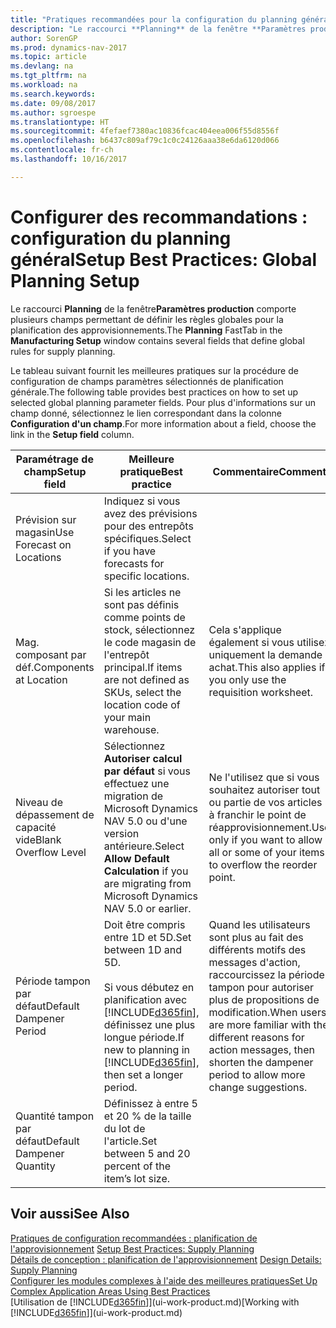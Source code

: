 ```yaml
---
title: "Pratiques recommandées pour la configuration du planning général"
description: "Le raccourci **Planning** de la fenêtre **Paramètres production** comporte plusieurs champs permettant de définir les règles globales pour la planification des approvisionnements."
author: SorenGP
ms.prod: dynamics-nav-2017
ms.topic: article
ms.devlang: na
ms.tgt_pltfrm: na
ms.workload: na
ms.search.keywords: 
ms.date: 09/08/2017
ms.author: sgroespe
ms.translationtype: HT
ms.sourcegitcommit: 4fefaef7380ac10836fcac404eea006f55d8556f
ms.openlocfilehash: b6437c809af79c1c0c24126aaa38e6da6120d066
ms.contentlocale: fr-ch
ms.lasthandoff: 10/16/2017

---
```

# <a name="setup-best-practices-global-planning-setup"></a><span data-ttu-id="f1a63-103">Configurer des recommandations : configuration du planning général</span><span class="sxs-lookup"><span data-stu-id="f1a63-103">Setup Best Practices: Global Planning Setup</span></span>
<span data-ttu-id="f1a63-104">Le raccourci **Planning** de la fenêtre**Paramètres production** comporte plusieurs champs permettant de définir les règles globales pour la planification des approvisionnements.</span><span class="sxs-lookup"><span data-stu-id="f1a63-104">The **Planning** FastTab in the **Manufacturing Setup** window contains several fields that define global rules for supply planning.</span></span>  

 <span data-ttu-id="f1a63-105">Le tableau suivant fournit les meilleures pratiques sur la procédure de configuration de champs paramètres sélectionnés de planification générale.</span><span class="sxs-lookup"><span data-stu-id="f1a63-105">The following table provides best practices on how to set up selected global planning parameter fields.</span></span> <span data-ttu-id="f1a63-106">Pour plus d'informations sur un champ donné, sélectionnez le lien correspondant dans la colonne **Configuration d'un champ**.</span><span class="sxs-lookup"><span data-stu-id="f1a63-106">For more information about a field, choose the link in the **Setup field** column.</span></span>  

|<span data-ttu-id="f1a63-107">Paramétrage de champ</span><span class="sxs-lookup"><span data-stu-id="f1a63-107">Setup field</span></span>|<span data-ttu-id="f1a63-108">Meilleure pratique</span><span class="sxs-lookup"><span data-stu-id="f1a63-108">Best practice</span></span>|<span data-ttu-id="f1a63-109">Commentaire</span><span class="sxs-lookup"><span data-stu-id="f1a63-109">Comment</span></span>|  
|-----------------|-------------------|-------------|  
|<span data-ttu-id="f1a63-110">Prévision sur magasin</span><span class="sxs-lookup"><span data-stu-id="f1a63-110">Use Forecast on Locations</span></span>|<span data-ttu-id="f1a63-111">Indiquez si vous avez des prévisions pour des entrepôts spécifiques.</span><span class="sxs-lookup"><span data-stu-id="f1a63-111">Select if you have forecasts for specific locations.</span></span>||  
|<span data-ttu-id="f1a63-112">Mag. composant par déf.</span><span class="sxs-lookup"><span data-stu-id="f1a63-112">Components at Location</span></span>|<span data-ttu-id="f1a63-113">Si les articles ne sont pas définis comme points de stock, sélectionnez le code magasin de l'entrepôt principal.</span><span class="sxs-lookup"><span data-stu-id="f1a63-113">If items are not defined as SKUs, select the location code of your main warehouse.</span></span>|<span data-ttu-id="f1a63-114">Cela s'applique également si vous utilisez uniquement la demande achat.</span><span class="sxs-lookup"><span data-stu-id="f1a63-114">This also applies if you only use the requisition worksheet.</span></span>|  
|<span data-ttu-id="f1a63-115">Niveau de dépassement de capacité vide</span><span class="sxs-lookup"><span data-stu-id="f1a63-115">Blank Overflow Level</span></span>|<span data-ttu-id="f1a63-116">Sélectionnez **Autoriser calcul par défaut** si vous effectuez une migration de Microsoft Dynamics NAV 5.0 ou d'une version antérieure.</span><span class="sxs-lookup"><span data-stu-id="f1a63-116">Select **Allow Default Calculation** if you are migrating from Microsoft Dynamics NAV 5.0 or earlier.</span></span>|<span data-ttu-id="f1a63-117">Ne l'utilisez que si vous souhaitez autoriser tout ou partie de vos articles à franchir le point de réapprovisionnement.</span><span class="sxs-lookup"><span data-stu-id="f1a63-117">Use only if you want to allow all or some of your items to overflow the reorder point.</span></span>|  
|<span data-ttu-id="f1a63-118">Période tampon par défaut</span><span class="sxs-lookup"><span data-stu-id="f1a63-118">Default Dampener Period</span></span>|<span data-ttu-id="f1a63-119">Doit être compris entre 1D et 5D.</span><span class="sxs-lookup"><span data-stu-id="f1a63-119">Set between 1D and 5D.</span></span><br /><br /> <span data-ttu-id="f1a63-120">Si vous débutez en planification avec [!INCLUDE[d365fin](includes/d365fin_md.md)], définissez une plus longue période.</span><span class="sxs-lookup"><span data-stu-id="f1a63-120">If new to planning in [!INCLUDE[d365fin](includes/d365fin_md.md)], then set a longer period.</span></span>|<span data-ttu-id="f1a63-121">Quand les utilisateurs sont plus au fait des différents motifs des messages d'action, raccourcissez la période tampon pour autoriser plus de propositions de modification.</span><span class="sxs-lookup"><span data-stu-id="f1a63-121">When users are more familiar with the different reasons for action messages, then shorten the dampener period to allow more change suggestions.</span></span>|  
|<span data-ttu-id="f1a63-122">Quantité tampon par défaut</span><span class="sxs-lookup"><span data-stu-id="f1a63-122">Default Dampener Quantity</span></span>|<span data-ttu-id="f1a63-123">Définissez à entre 5 et 20 % de la taille du lot de l'article.</span><span class="sxs-lookup"><span data-stu-id="f1a63-123">Set between 5 and 20 percent of the item’s lot size.</span></span>||  

## <a name="see-also"></a><span data-ttu-id="f1a63-124">Voir aussi</span><span class="sxs-lookup"><span data-stu-id="f1a63-124">See Also</span></span>  
 <span data-ttu-id="f1a63-125">[Pratiques de configuration recommandées : planification de l'approvisionnement](setup-best-practices-supply-planning.md) </span><span class="sxs-lookup"><span data-stu-id="f1a63-125">[Setup Best Practices: Supply Planning](setup-best-practices-supply-planning.md) </span></span>  
 <span data-ttu-id="f1a63-126">[Détails de conception : planification de l'approvisionnement](design-details-supply-planning.md) </span><span class="sxs-lookup"><span data-stu-id="f1a63-126">[Design Details: Supply Planning](design-details-supply-planning.md) </span></span>  
 [<span data-ttu-id="f1a63-127">Configurer les modules complexes à l'aide des meilleures pratiques</span><span class="sxs-lookup"><span data-stu-id="f1a63-127">Set Up Complex Application Areas Using Best Practices</span></span>](set-up-complex-application-areas-using-best-practices.md)  
 <span data-ttu-id="f1a63-128">[Utilisation de [!INCLUDE[d365fin](includes/d365fin_md.md)]](ui-work-product.md)</span><span class="sxs-lookup"><span data-stu-id="f1a63-128">[Working with [!INCLUDE[d365fin](includes/d365fin_md.md)]](ui-work-product.md)</span></span>

